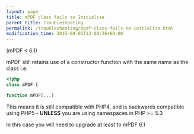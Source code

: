 ```yaml
---
layout: page
title: mPDF class fails to Initialise
parent_title: Troubleshooting
permalink: /troubleshooting/mpdf-class-fails-to-initialise.html
modification_time: 2015-08-05T12:00:36+00:00
---
```


(mPDF < 6.1)

mPDF still retains use of a constructor function with the same name as the class i.e.

```php
<?php
class mPDF {

function mPDF(...)

```

This means it is still compatible with PHP4, and is backwards compatible using PHP5 - 
**UNLESS** you are using namespaces in PHP >= 5.3

In this case you will need to upgrade at least to mPDF 6.1
